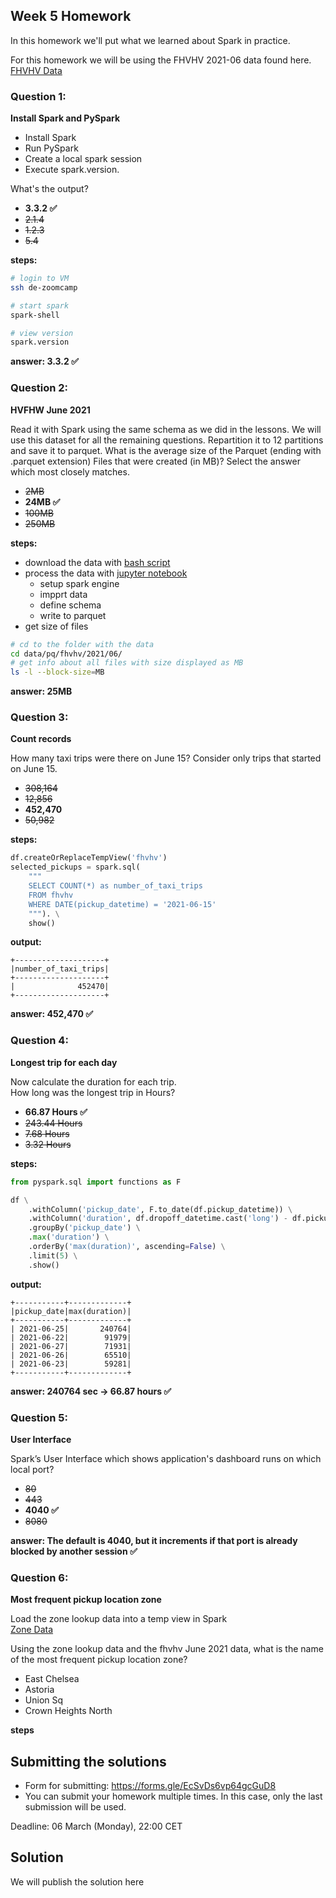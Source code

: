 ## Week 5 Homework 

In this homework we'll put what we learned about Spark in practice.

For this homework we will be using the FHVHV 2021-06 data found here. [FHVHV Data](https://github.com/DataTalksClub/nyc-tlc-data/releases/download/fhvhv/fhvhv_tripdata_2021-06.csv.gz )


### Question 1: 

**Install Spark and PySpark** 

- Install Spark
- Run PySpark
- Create a local spark session
- Execute spark.version.

What's the output?
- **3.3.2 ✅**
- ~~2.1.4~~
- ~~1.2.3~~
- ~~5.4~~

**steps:**

```bash
# login to VM
ssh de-zoomcamp

# start spark
spark-shell

# view version
spark.version
```

**answer: 3.3.2 ✅**

### Question 2: 

**HVFHW June 2021**

Read it with Spark using the same schema as we did in the lessons. We will use this dataset for all the remaining questions. Repartition it to 12 partitions and save it to parquet. What is the average size of the Parquet (ending with .parquet extension) Files that were created (in MB)? Select the answer which most closely matches.

- ~~2MB~~
- **24MB ✅**
- ~~100MB~~
- ~~250MB~~

**steps:**

- download the data with [bash script](download_fhvhv-data.sh)
- process the data with [jupyter notebook](homework.py)
  - setup spark engine
  - impprt data
  - define schema
  - write to parquet
- get size of files

```bash
# cd to the folder with the data
cd data/pq/fhvhv/2021/06/
# get info about all files with size displayed as MB
ls -l --block-size=MB
```

**answer: 25MB**

### Question 3: 

**Count records**  

How many taxi trips were there on June 15?
Consider only trips that started on June 15.

- ~~308,164~~
- ~~12,856~~
- **452,470**
- ~~50,982~~

**steps:**

```python
df.createOrReplaceTempView('fhvhv')
selected_pickups = spark.sql(
    """
    SELECT COUNT(*) as number_of_taxi_trips
    FROM fhvhv
    WHERE DATE(pickup_datetime) = '2021-06-15'
    """). \
    show()
```

**output:**

    +--------------------+
    |number_of_taxi_trips|
    +--------------------+
    |              452470|
    +--------------------+

**answer: 452,470 ✅**

### Question 4: 

**Longest trip for each day**  

Now calculate the duration for each trip.</br>
How long was the longest trip in Hours?</br>

- **66.87 Hours ✅**
- ~~243.44 Hours~~
- ~~7.68 Hours~~
- ~~3.32 Hours~~

**steps:**

```python
from pyspark.sql import functions as F

df \
    .withColumn('pickup_date', F.to_date(df.pickup_datetime)) \
    .withColumn('duration', df.dropoff_datetime.cast('long') - df.pickup_datetime.cast('long')) \
    .groupBy('pickup_date') \
    .max('duration') \
    .orderBy('max(duration)', ascending=False) \
    .limit(5) \
    .show()
```

**output:**

    +-----------+-------------+
    |pickup_date|max(duration)|
    +-----------+-------------+
    | 2021-06-25|       240764|
    | 2021-06-22|        91979|
    | 2021-06-27|        71931|
    | 2021-06-26|        65510|
    | 2021-06-23|        59281|
    +-----------+-------------+


**answer: 240764 sec -> 66.87 hours ✅**

### Question 5: 

**User Interface**

 Spark’s User Interface which shows application's dashboard runs on which local port?

- ~~80~~
- ~~443~~
- **4040 ✅**
- ~~8080~~

**answer: The default is 4040, but it increments if that port is already blocked by another session ✅**

### Question 6: 

**Most frequent pickup location zone**

Load the zone lookup data into a temp view in Spark</br>
[Zone Data](https://github.com/DataTalksClub/nyc-tlc-data/releases/download/misc/taxi_zone_lookup.csv)

Using the zone lookup data and the fhvhv June 2021 data, what is the name of the most frequent pickup location zone?

- East Chelsea
- Astoria
- Union Sq
- Crown Heights North

**steps**


## Submitting the solutions

* Form for submitting: https://forms.gle/EcSvDs6vp64gcGuD8
* You can submit your homework multiple times. In this case, only the last submission will be used. 

Deadline: 06 March (Monday), 22:00 CET


## Solution

We will publish the solution here
